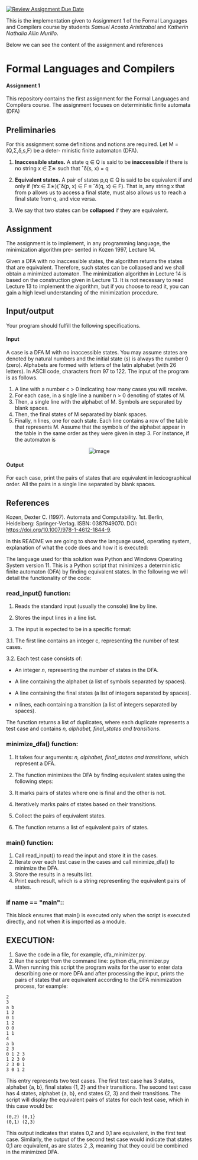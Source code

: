 [![Review Assignment Due Date](https://classroom.github.com/assets/deadline-readme-button-22041afd0340ce965d47ae6ef1cefeee28c7c493a6346c4f15d667ab976d596c.svg)](https://classroom.github.com/a/Ts0Me_yD)

This is the implementation given to Assignment 1 of the Formal Languages and Compilers course by students *Samuel Acosta Aristizabal* and *Katherin Nathalia Allin Murillo*.

Below we can see the content of the assignment and references

# Formal Languages and Compilers
#### Assignment 1

This repository contains the first assignment for the Formal Languages and Compilers course. The assignment focuses on deterministic finite automata (DFA)
<br>

## Preliminaries
For this assignment some definitions and notions are required. Let M = (Q,Σ,δ,s,F) be a deter-
ministic finite automaton (DFA).

1. **Inaccessible states.** A state q ∈ Q is said to be **inaccessible** if there is no string x ∈ Σ∗ such that ˆδ(s, x) = q
   
2. **Equivalent states.** A pair of states p,q ∈ Q is said to be equivalent if and only if (∀x ∈ Σ∗)(ˆδ(p, x) ∈ F ≡ ˆδ(q, x) ∈ F).
   That is, any string x that from p allows us to access a final state, must also allows us to reach a final state from q, and vice versa.
   
3. We say that two states can be **collapsed** if they are equivalent.

## Assignment

The assignment is to implement, in any programming language, the minimization algorithm pre-
sented in Kozen 1997, Lecture 14.

Given a DFA with no inaccessible states, the algorithm returns the states that are equivalent.
Therefore, such states can be collapsed and we shall obtain a minimized automaton.
The minimization algorithm in Lecture 14 is based on the construction given in Lecture 13. It is
not necessary to read Lecture 13 to implement the algorithm, but if you choose to read it, you can
gain a high level understanding of the minimization procedure.

## Input/output

Your program should fulfill the following specifications.

#### Input
A case is a DFA M with no inaccessible states.
You may assume states are denoted by natural numbers and the initial state (s) is always the
number 0 (zero). Alphabets are formed with letters of the latin alphabet (with 26 letters). In ASCII
code, characters from 97 to 122.
The input of the program is as follows.
1. A line with a number c > 0 indicating how many cases you will receive.
2. For each case, in a single line a number n > 0 denoting of states of M.
3. Then, a single line with the alphabet of M. Symbols are separated by blank spaces.
4. Then, the final states of M separated by blank spaces.
5. Finally, n lines, one for each state. Each line contains a row of the table that represents M.
Assume that the symbols of the alphabet appear in the table in the same order as they were
given in step 3. For instance, if the automaton is

<div align="center">
  
![image](https://github.com/user-attachments/assets/d64cab34-a4bb-4f7f-8323-d5da4c0d29ca)

</div>

#### Output

For each case, print the pairs of states that are equivalent in lexicographical order. All the pairs in a
single line separated by blank spaces.

## References
Kozen, Dexter C. (1997). Automata and Computability. 1st. Berlin, Heidelberg: Springer-Verlag.
ISBN: 0387949070. DOI: https://doi.org/10.1007/978-1-4612-1844-9.

In this README we are going to show the language used, operating system, explanation of what the code does and how it is executed:

The language used for this solution was Python and Windows Operating System version 11.
This is a Python script that minimizes a deterministic finite automaton (DFA) by finding equivalent states. In the following we will detail the functionality of the code:

### read_input() function:

1.	Reads the standard input (usually the console) line by line.

2.	Stores the input lines in a line list.

3. The input is expected to be in a specific format:

3.1. The first line contains an integer c, representing the number of test cases.

3.2. Each test case consists of:

- An integer *n*, representing the number of states in the DFA.

- A line containing the alphabet (a list of symbols separated by spaces).

- A line containing the final states (a list of integers separated by spaces).

- *n* lines, each containing a transition (a list of integers separated by spaces).

The function returns a list of duplicates, where each duplicate represents a test case and contains *n, alphabet, final_states and transitions*.


### minimize_dfa() function:

1. It takes four arguments: *n, alphabet, final_states and transitions*, which represent a DFA.

2.	The function minimizes the DFA by finding equivalent states using the following steps:

3. It marks pairs of states where one is final and the other is not.

4.	Iteratively marks pairs of states based on their transitions.

5.	Collect the pairs of equivalent states.

6.	The function returns a list of equivalent pairs of states.

### main() function:

1.	Call read_input() to read the input and store it in the cases.
2. Iterate over each test case in the cases and call minimize_dfa() to minimize the DFA.
3.	Store the results in a results list.
4.	Print each result, which is a string representing the equivalent pairs of states.

### if __name__ == "__main__"::
 This block ensures that main() is executed only when the script is executed directly, and not when it is imported as a module.

## EXECUTION:

1. Save the code in a file, for example, dfa_minimizer.py.
2.	Run the script from the command line: python dfa_minimizer.py
3.	When running this script the program waits for the user to enter data describing one or more DFA and after processing the input, prints the pairs of states that are equivalent according to the DFA minimization process, for example:
```
2
3
a b
1 2
0 1
1 2
0 0
1 1
4
a b
2 3
0 1 2 3
1 2 3 0
2 3 0 1
3 0 1 2

```
This entry represents two test cases. The first test case has 3 states, alphabet {a, b}, final states {1, 2} and their transitions.
The second test case has 4 states, alphabet {a, b}, end states {2, 3} and their transitions.
The script will display the equivalent pairs of states for each test case, which in this case would be:
```
(0,2) (0,1}
(0,1) (2,3)

```
This output indicates that states 0,2 and 0,1 are equivalent, in the first test case. Similarly, the output of the second test case would indicate that states 0,1 are equivalent, as are states 2 ,3, meaning that they could be combined in the minimized DFA.
